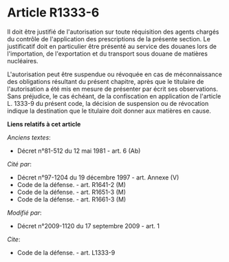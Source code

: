 # Article R1333-6

Il doit être justifié de l'autorisation sur toute réquisition des agents chargés du contrôle de l'application des
prescriptions de la présente section. Le justificatif doit en particulier être présenté au service des douanes lors de
l'importation, de l'exportation et du transport sous douane de matières nucléaires.

L'autorisation peut être suspendue ou révoquée en cas de méconnaissance des obligations résultant du présent chapitre, après
que le titulaire de l'autorisation a été mis en mesure de présenter par écrit ses observations. Sans préjudice, le cas
échéant, de la confiscation en application de l'article L. 1333-9 du présent code, la décision de suspension ou de révocation
indique la destination que le titulaire doit donner aux matières en cause.

**Liens relatifs à cet article**

_Anciens textes_:

  - Décret n°81-512 du 12 mai 1981 - art. 6 (Ab)

_Cité par_:

  - Décret n°97-1204 du 19 décembre 1997 - art. Annexe (V)
  - Code de la défense. - art. R1641-2 (M)
  - Code de la défense. - art. R1651-3 (M)
  - Code de la défense. - art. R1661-3 (M)

_Modifié par_:

  - Décret n°2009-1120 du 17 septembre 2009 - art. 1

_Cite_:

  - Code de la défense. - art. L1333-9
